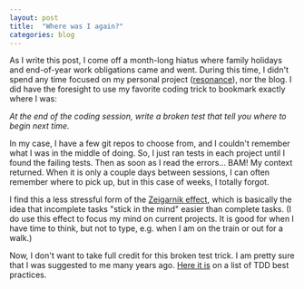 ```yaml
---
layout: post
title:  "Where was I again?"
categories: blog
---
```


As I write this post, I come off a month-long hiatus where family holidays and end-of-year work obligations came and went. During this time, I didn't spend any time focused on my personal project ([resonance][res]), nor the blog. I did have the foresight to use my favorite coding trick to bookmark exactly where I was:

*At the end of the coding session, write a broken test that tell you where to begin next time.*

In my case, I have a few git repos to choose from, and I couldn't remember what I was in the middle of doing. So, I just ran tests in each project until I found the failing tests. Then as soon as I read the errors... BAM! My context returned. When it is only a couple days between sessions, I can often remember where to pick up, but in this case of weeks, I totally forgot.

I find this a less stressful form of the [Zeigarnik effect][zeigarnik], which is basically the idea that incomplete tasks "stick in the mind" easier than complete tasks. (I do use this effect to focus my mind on current projects. It is good for when I have time to think, but not to type, e.g. when I am on the train or out for a walk.) 

Now, I don't want to take full credit for this broken test trick. I am pretty sure that I was suggested to me many years ago. [Here it is][trick] on a list of TDD best practices.

[zeigarnik]: http://blog.sandglaz.com/zeigarnik-effect-scientific-key-to-better-work/
[trick]: http://codelikethis.com/lessons/agile_development/test_driven#leave_one_for_tomorrow
[res]: http://larsen.io/resonance.html